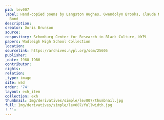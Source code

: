 ```yaml
---
pid: lev007
label: Hand-copied poems by Langston Hughes, Gwendolyn Brooks, Claude McKay, and Julian
  Bond
description:
creator: Doris Brunson
source:
respository: Schomburg Center for Research in Black Culture, NYPL
papers: Wadleigh High School Collection
location:
sourcelink: https://archives.nypl.org/scm/25606
publisher:
_date: 1960-1980
contributor:
rights:
relation:
_type: image
site: wad
order: '74'
layout: exh_item
collection: exh
thumbnail: Img/derivatives/simple/lev007/thumbnail.jpg
full: Img/derivatives/simple/lev007/fullwidth.jpg
! '':
---
```

